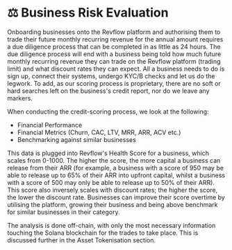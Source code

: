 # ⚖ Business Risk Evaluation

Onboarding businesses onto the Revflow platform and authorising them to trade their future monthly recurring revenue for the annual amount requires a due diligence process that can be completed in as little as 24 hours. The due diligence process will end with a business being told how much future monthly recurring revenue they can trade on the Revflow platform (trading limit) and what discount rates they can expect. All a business needs to do is sign up, connect their systems, undergo KYC/B checks and let us do the legwork. To add, as our scoring process is proprietary, there are no soft or hard searches left on the business's credit report, nor do we leave any markers.

When conducting the credit-scoring process, we look at the following:

* Financial Performance&#x20;
* Financial Metrics (Churn, CAC, LTV, MRR, ARR, ACV etc.)&#x20;
* Benchmarking against similar businesses

This data is plugged into Revflow's Health Score for a business, which scales from 0-1000. The higher the score, the more capital a business can release from their ARR (for example, a business with a score of 950 may be able to release up to 65% of their ARR into upfront capital, whilst a business with a score of 500 may only be able to release up to 50% of their ARR). This score also inversely scales with discount rates; the higher the score, the lower the discount rate. Businesses can improve their score overtime by utilising the platform, growing their business and being above benchmark for similar businesses in their category.&#x20;

The analysis is done off-chain, with only the most necessary information touching the Solana blockchain for the trades to take place. This is discussed further in the Asset Tokenisation section.
